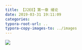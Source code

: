 ```yaml
---
title: 【J2EE】第一章 绪论
date: 2019-03-31 19:11:09
categories:
typora-root-url: ..
typora-copy-images-to: ../images
---
```


![](/images/undefined)
